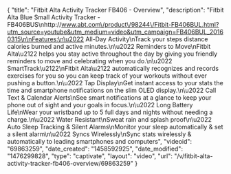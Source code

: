 {
    "title": "Fitbit Alta Activity Tracker FB406 - Overview",
    "description": "Fitbit Alta Blue Small Activity Tracker - FB406BUS\nhttp:\/\/www.abt.com\/product\/98244\/Fitbit-FB406BUL.html?utm_source=youtube&utm_medium=video&utm_campaign=FB406BUL_20160315\n\nFeatures:\n\u2022 All-Day Activity\nTrack your steps distance calories burned and active minutes.\n\u2022 Reminders to Move\nFitbit Alta\u2122 helps you stay active throughout the day by giving you friendly reminders to move and celebrating when you do.\n\u2022 SmartTrack\u2122\nFitbit Alta\u2122 automatically recognizes and records exercises for you so you can keep track of your workouts without ever pushing a button.\n\u2022 Tap Display\nGet instant access to your stats the time and smartphone notifications on the slim OLED display.\n\u2022 Call Text & Calendar Alerts\nSee smart notifications at a glance to keep your phone out of sight and your goals in focus.\n\u2022 Long Battery Life\nWear your wristband up to 5 full days and nights without needing a charge.\n\u2022 Water Resistant\nSweat rain and splash proof\n\u2022 Auto Sleep Tracking & Silent Alarms\nMonitor your sleep automatically & set a silent alarm\n\u2022 Syncs Wirelessly\nSync stats wirelessly & automatically to leading smartphones and computers",
    "videoid": "69863259",
    "date_created": "1458592925",
    "date_modified": "1476299828",
    "type": "captivate",
    "layout": "video",
    "url": "\/v\/fitbit-alta-activity-tracker-fb406-overview\/69863259"
}